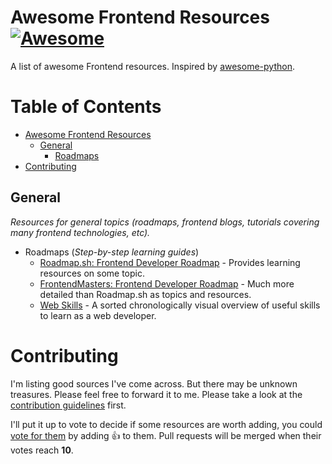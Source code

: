 # Awesome Frontend Resources [![Awesome](https://cdn.rawgit.com/sindresorhus/awesome/d7305f38d29fed78fa85652e3a63e154dd8e8829/media/badge.svg)](https://github.com/sindresorhus/awesome) <a name="awesome-frontend-resources"></a>

A list of awesome Frontend resources. Inspired by [awesome-python](https://github.com/vinta/awesome-python).

# Table of Contents

- [Awesome Frontend Resources](#awesome-frontend-resources)
  - [General](#general)
    - [Roadmaps](#general-roadmaps)
- [Contributing](#contributing)

## General <a name="general"></a>

*Resources for general topics (roadmaps, frontend blogs, tutorials covering many frontend technologies, etc).*

- Roadmaps <a name="general-roadmaps"></a> (*Step-by-step learning guides*)
  - [Roadmap.sh: Frontend Developer Roadmap](https://roadmap.sh/frontend) - Provides learning resources on some topic.
  - [FrontendMasters: Frontend Developer Roadmap](https://frontendmasters.com/guides/learning-roadmap/) - Much more detailed than Roadmap.sh as topics and resources.
  - [Web Skills](https://andreasbm.github.io/web-skills/?compact) - A sorted chronologically visual overview of useful skills to learn as a web developer.

# Contributing

I'm listing good sources I've come across. But there may be unknown treasures. Please feel free to forward it to me. Please take a look at the [contribution guidelines](/CONTRIBUTING.md) first.

I'll put it up to vote to decide if some resources are worth adding, you could [vote for them](https://github.com/baspinarenes/awesome-frontend-resources//pulls) by adding :+1: to them. Pull requests will be merged when their votes reach **10**.
